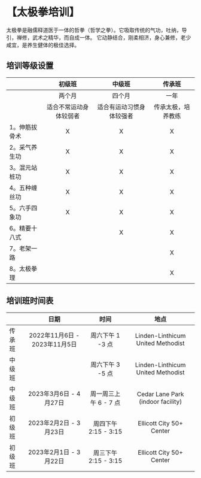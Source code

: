 # 【太极拳培训】

太极拳是融儒释道医于一体的哲拳（哲学之拳）。它吸取传统的气功，吐纳，导引，禅修，武术之精华，而自成一体。
它动静结合，刚柔相济，身心兼修，老少咸宜，是养生健体的极佳选择。

## 培训等级设置

|               |  初级班   | 中级班 | 传承班|
|------------------|:--------------:|:-----------:|:-----------:|
|                 |  两个月       |  四个月     |  一年      |
|                 | 适合不常运动身体较弱者 | 适合有运动习惯身体较强者| 传承太极，培养教练|
| 1。伸筋拔骨术         |         X    |    X      | X
| 2。采气养生功         |           X  |    X      | X
| 3。混元站桩功         |         X    |    X      | X
| 4。五种缠丝功         |          X   |    X      | X
| 5。六手四象功         |          X    |     X     | X
| 6。精要十八式         |              |     X     | X
| 7。老架一路           |              |           | X
| 8。太极拳理           |              |           | X

## 培训班时间表

|             |  日期  |时间 | 地点 |
|------------------|:--------------:|:-----------:|:-----------:|
|   传承班    | 2022年11月6日 - 2023年11月5日   |  周六下午 1 -3 点    |    Linden-Linthicum United Methodist   |
|   中级班    |                                   |周六下午 3 -5 点 | Linden-Linthicum United Methodist |
|   中级班    |    2023年3月6日 - 4月27日       |    周一周三上午 6 - 7 点    | Cedar Lane Park (indoor facility) |
|   初级班    |    2023年2月2日 - 3月23日       |    周四下午 2:15 - 3:15      | Ellicott City 50+ Center |
|   初级班    |    2023年2月1日 - 3月22日       |    周三下午 2:15 - 3:15      | Ellicott City 50+ Center |
